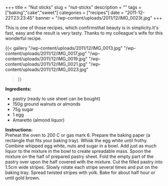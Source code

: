 +++
title = "Nut sticks"
slug = "nut-sticks"
description = ""
tags = ["baking","cake","sweet"]
categories = ["recipes"]
date = "2011-12-22T23:23:45"
banner = "/wp-content/uploads/2011/12/IMG_0023t.jpg"
+++

This is one of those recipes, which confirmsthat beauty is in simplicity.It's fast, easy and the result is very tasty. Thanks to my colleague's wife for this wonderful
recipe.

{{< gallery
    "/wp-content/uploads/2011/12/IMG_0013.jpg"
    "/wp-content/uploads/2011/12/IMG_0017.jpg"
    "/wp-content/uploads/2011/12/IMG_0019.jpg"
    "/wp-content/uploads/2011/12/IMG_0021.jpg"
    "/wp-content/uploads/2011/12/IMG_0023.jpg"
>}}

**Ingredients:**  

* pastry (ready to use sheet can be bought)
* 150g ground walnuts or almonds
* 75g sugar
* 1 egg
* Amaretto (almond liquor)

**Instructions:**  
Preheat the oven to 200 C or gas mark 6. Prepare the baking paper (a rectangle that fits your baking
tray). Whisk the egg white until frothy. Combine whipped egg white, nuts and sugar in a bowl. Add
just as much liquor to the mixture in the bowl to create spreadable mass. Spoon the mixture on the
half of prepared pastry sheet. Fold the empty part of the pastry over upon the half covered with
the mixture. Cut the filled pastry into 1.5cm wide stripes. Slowly rotate each stripe several times
and put on the baking tray. Spread twisted stripes with yolk. Bake for about half hour or until
gold brown.
